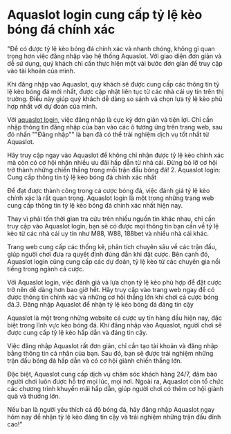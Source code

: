 # Aquaslot login cung cấp tỷ lệ kèo bóng đá chính xác
"Để có được tỷ lệ kèo bóng đá chính xác và nhanh chóng, không gì quan trọng hơn việc đăng nhập vào hệ thống Aquaslot. Với giao diện đơn giản và dễ sử dụng, quý khách chỉ cần thực hiện một vài bước đơn giản để truy cập vào tài khoản của mình.

Khi đăng nhập vào Aquaslot, quý khách sẽ được cung cấp các thông tin tỷ lệ kèo bóng đá mới nhất, được cập nhật liên tục từ các nhà cái uy tín trên thị trường. Điều này giúp quý khách dễ dàng so sánh và chọn lựa tỷ lệ kèo phù hợp nhất với dự đoán của mình.

Với [aquaslot login](https://aquaslot.co), việc đăng nhập là cực kỳ đơn giản và tiện lợi. Chỉ cần nhập thông tin đăng nhập của bạn vào các ô tương ứng trên trang web, sau đó nhấn ""Đăng nhập"" là bạn đã có thể trải nghiệm dịch vụ tốt nhất từ Aquaslot.

Hãy truy cập ngay vào Aquaslot để không chỉ nhận được tỷ lệ kèo chính xác mà còn có cơ hội nhận nhiều ưu đãi hấp dẫn từ nhà cái. Đừng bỏ lỡ cơ hội trở thành những chiến thắng trong mỗi trận đấu bóng đá!
2. Aquaslot login: Cung cấp thông tin tỷ lệ kèo bóng đá chính xác nhất

Để đạt được thành công trong cá cược bóng đá, việc đánh giá tỷ lệ kèo chính xác là rất quan trọng. Aquaslot login là một trong những trang web cung cấp thông tin tỷ lệ kèo bóng đá chính xác nhất hiện nay. 

Thay vì phải tốn thời gian tra cứu trên nhiều nguồn tin khác nhau, chỉ cần truy cập vào Aquaslot login, bạn sẽ có được mọi thông tin bạn cần về tỷ lệ kèo từ các nhà cái uy tín như M88, W88, 188bet và nhiều nhà cái khác. 

Trang web cung cấp các thống kê, phân tích chuyên sâu về các trận đấu, giúp người chơi đưa ra quyết định đúng đắn khi đặt cược. Bên cạnh đó, Aquaslot login cũng cung cấp các dự đoán, tỷ lệ kèo từ các chuyên gia nổi tiếng trong ngành cá cược.

Với Aquaslot login, việc đánh giá và lựa chọn tỷ lệ kèo phù hợp để đặt cược trở nên dễ dàng hơn bao giờ hết. Hãy truy cập vào trang web ngay để có được thông tin chính xác và những cơ hội thắng lớn khi chơi cá cược bóng đá.3. Đăng nhập Aquaslot để nhận tỷ lệ kèo bóng đá đáng tin cậy

Aquaslot là một trong những website cá cược uy tín hàng đầu hiện nay, đặc biệt trong lĩnh vực kèo bóng đá. Khi đăng nhập vào Aquaslot, người chơi sẽ được cung cấp tỷ lệ kèo hấp dẫn và đáng tin cậy.

Việc đăng nhập Aquaslot rất đơn giản, chỉ cần tạo tài khoản và đăng nhập bằng thông tin cá nhân của bạn. Sau đó, bạn sẽ được trải nghiệm những trận đấu bóng đá hấp dẫn và có cơ hội giành chiến thắng lớn.

Đặc biệt, Aquaslot cung cấp dịch vụ chăm sóc khách hàng 24/7, đảm bảo người chơi luôn được hỗ trợ mọi lúc, mọi nơi. Ngoài ra, Aquaslot còn tổ chức các chương trình khuyến mãi hấp dẫn, giúp người chơi có thêm cơ hội giành quà và thưởng lớn.

Nếu bạn là người yêu thích cá độ bóng đá, hãy đăng nhập Aquaslot ngay hôm nay để nhận tỷ lệ kèo đáng tin cậy và trải nghiệm những trận đấu đỉnh cao!"